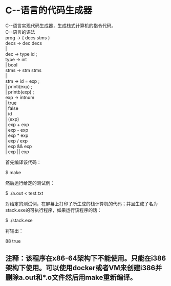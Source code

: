 # C--语言的代码生成器
C--语言实现代码生成器，生成栈式计算机的指令代码。  
C--语言的语法  
prog   -> { decs stms }  
decs   -> dec decs  
        |  
dec    -> type id ;  
type   -> int  
        | bool  
stms   -> stm stms  
        |  
stm    -> id = exp ;  
        | printi(exp) ;  
        | printb(exp) ;  
exp    -> intnum  
        | true  
        | false  
        | id  
        | (exp)  
        | exp + exp  
        | exp - exp  
        | exp * exp  
        | exp / exp  
        | exp && exp  
        | exp || exp  

首先编译该代码：

  $ make

然后运行给定的测试例：

  $ ./a.out < test.txt

对给定的测试例，在屏幕上打印了所生成的栈计算机的代码；并且生成了名为stack.exe的可执行程序，如果运行该程序的话：

  $ ./stack.exe

将输出：

  88
  true

## 注释：该程序在x86-64架构下不能使用。只能在i386架构下使用。可以使用docker或者VM来创建i386并删除a.out和*.o文件然后用make重新编译。
